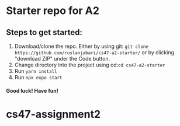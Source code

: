 # Starter repo for A2
## Steps to get started:
 1. Download/clone the repo. Either by using git:
 ```git clone https://github.com/ruslanjabari/cs47-a2-starter/``` 
 or by clicking "download ZIP" under the Code button.
 2. Change directory into the project using cd:```cd cs47-a2-starter```
3. Run ```yarn install```
 4. Run ```npx expo start```
#### Good luck! Have fun!
# cs47-assignment2
